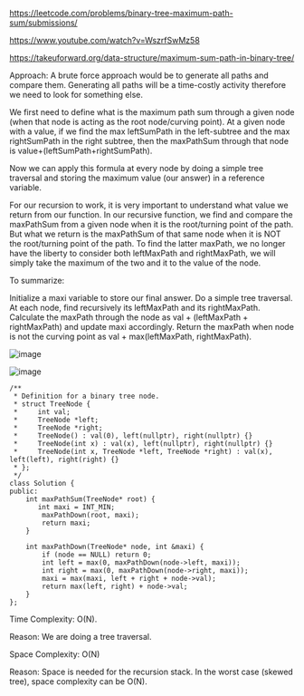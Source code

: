 https://leetcode.com/problems/binary-tree-maximum-path-sum/submissions/

https://www.youtube.com/watch?v=WszrfSwMz58

https://takeuforward.org/data-structure/maximum-sum-path-in-binary-tree/

Approach: A brute force approach would be to generate all paths and compare them. Generating all paths will be a time-costly activity therefore we need to look for something else.

We first need to define what is the maximum path sum through a given node (when that node is acting as the root node/curving point). At a given node with a value, if we find the max leftSumPath in the left-subtree and the max rightSumPath in the right subtree, then the maxPathSum through that node is value+(leftSumPath+rightSumPath).



Now we can apply this formula at every node by doing a simple tree traversal and storing the maximum value (our answer) in a reference variable.

For our recursion to work, it is very important to understand what value we return from our function. In our recursive function, we find and compare the maxPathSum from a given node when it is the root/turning point of the path. But what we return is the maxPathSum of that same node when it is NOT the root/turning point of the path. To find the latter maxPath, we no longer have the liberty to consider both leftMaxPath and rightMaxPath, we will simply take the maximum of the two and it to the value of the node.



To summarize:

Initialize a maxi variable to store our final answer.
Do a simple tree traversal. At each node, find  recursively its leftMaxPath and its rightMaxPath.
Calculate the maxPath through the node as val + (leftMaxPath + rightMaxPath) and update maxi accordingly.
Return the maxPath when node is not the curving point as val + max(leftMaxPath, rightMaxPath).

![image](https://user-images.githubusercontent.com/53824950/159123265-11e48cb2-a69b-408c-89b2-465a78947ccf.png)

![image](https://user-images.githubusercontent.com/53824950/159123267-dcf14043-28af-485a-853b-24a9396c8d9b.png)

```
/**
 * Definition for a binary tree node.
 * struct TreeNode {
 *     int val;
 *     TreeNode *left;
 *     TreeNode *right;
 *     TreeNode() : val(0), left(nullptr), right(nullptr) {}
 *     TreeNode(int x) : val(x), left(nullptr), right(nullptr) {}
 *     TreeNode(int x, TreeNode *left, TreeNode *right) : val(x), left(left), right(right) {}
 * };
 */
class Solution {
public:
    int maxPathSum(TreeNode* root) {
       int maxi = INT_MIN; 
        maxPathDown(root, maxi); 
        return maxi;  
    }
    
    int maxPathDown(TreeNode* node, int &maxi) {
        if (node == NULL) return 0;
        int left = max(0, maxPathDown(node->left, maxi));
        int right = max(0, maxPathDown(node->right, maxi));
        maxi = max(maxi, left + right + node->val);
        return max(left, right) + node->val;
    }
};
```

Time Complexity: O(N).

Reason: We are doing a tree traversal.

Space Complexity: O(N)

Reason: Space is needed for the recursion stack. In the worst case (skewed tree), space complexity can be O(N).
